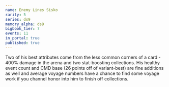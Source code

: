 ```yaml
---
name: Enemy Lines Sisko
rarity: 5
series: ds9
memory_alpha: ds9
bigbook_tier: 7
events: 11
in_portal: true
published: true
---
```


Two of his best attributes come from the less common corners of a card - 400% damage in the arena and two stat-boosting collections. His healthy event count and CMD base (26 points off of variant-best) are fine additions as well and average voyage numbers have a chance to find  some voyage work if you channel honor into him to finish off collections.
